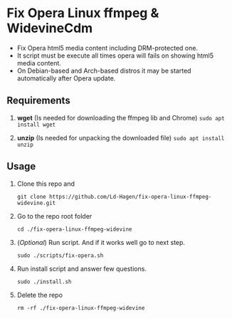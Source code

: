 # Fix Opera Linux ffmpeg & WidevineCdm

* Fix Opera html5 media content including DRM-protected one.
* It script must be execute all times opera will fails on showing html5 media content.
* On Debian-based and Arch-based distros it may be started automatically after Opera update.

## Requirements

1. **wget** (Is needed for downloading the ffmpeg lib and Chrome)
    ```sudo apt install wget```

2. **unzip** (Is needed for unpacking the downloaded file)
    ```sudo apt install unzip```

## Usage

1. Clone this repo and 

    ```git clone https://github.com/Ld-Hagen/fix-opera-linux-ffmpeg-widevine.git```
    
2. Go to the repo root folder

    ```cd ./fix-opera-linux-ffmpeg-widevine```
    
3. (*Optional*) Run script. And if it works well go to next step.

    ```sudo ./scripts/fix-opera.sh```

4. Run install script and answer few questions.
    
    ```sudo ./install.sh```
    
5. Delete the repo
    
    ```rm -rf ./fix-opera-linux-ffmpeg-widevine```
